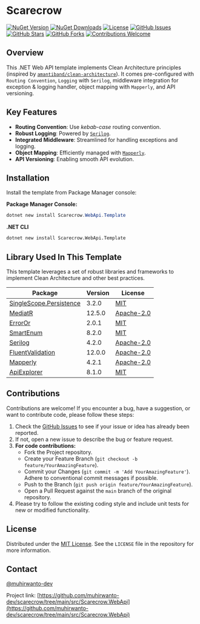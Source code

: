 # Scarecrow

[![NuGet Version](https://img.shields.io/nuget/v/Scarecrow.WebApi.Template.svg?style=flat-square)](https://www.nuget.org/packages/Scarecrow.WebApi.Template/)
[![NuGet Downloads](https://img.shields.io/nuget/dt/Scarecrow.WebApi.Template.svg?style=flat-square)](https://www.nuget.org/packages/Scarecrow.WebApi.Template/)
[![License](https://img.shields.io/github/license/muhirwanto-dev/scarecrow?style=flat-square)](LICENSE)
[![GitHub Issues](https://img.shields.io/github/issues/muhirwanto-dev/scarecrow?style=flat-square)](https://github.com/muhirwanto-dev/scarecrow/issues)
[![GitHub Stars](https://img.shields.io/github/stars/muhirwanto-dev/scarecrow?style=flat-square)](https://github.com/muhirwanto-dev/scarecrow/stargazers)
[![GitHub Forks](https://img.shields.io/github/forks/muhirwanto-dev/scarecrow?style=flat-square)](https://github.com/muhirwanto-dev/scarecrow/network/members)
[![Contributions Welcome](https://img.shields.io/badge/Contributions-Welcome-brightgreen.svg?style=flat-square)](https://github.com/muhirwanto-dev/scarecrow/pulls)

## Overview

This .NET Web API template implements Clean Architecture principles (inspired by [`amantiband/clean-architecture`](https://github.com/amantinband/clean-architecture)). It comes pre-configured with `Routing Convention`, `Logging` with `Serilog`, middleware integration for exception & logging handler, object mapping with `Mapperly`, and API versioning.

## Key Features

* **Routing Convention**: Use *kebab-case* routing convention.
* **Robust Logging**: Powered by [`Serilog`](https://github.com/serilog/serilog).
* **Integrated Middleware**: Streamlined for handling exceptions and logging.
* **Object Mapping**: Efficiently managed with [`Mapperly`](https://github.com/riok/mapperly).
* **API Versioning**: Enabling smooth API evolution.

## Installation

Install the template from Package Manager console:

**Package Manager Console:**

```powershell
dotnet new install Scarecrow.WebApi.Template
```

**.NET CLI**
```bash
dotnet new install Scarecrow.WebApi.Template
```

## Library Used In This Template
This template leverages a set of robust libraries and frameworks to implement Clean Architecture and other best practices.

|Package|Version|License|
|-------------|-------------|-------------|
|[SingleScope.Persistence](https://github.com/muhirwanto-dev/singlescope-plugins)|3.2.0|[MIT](https://github.com/muhirwanto-dev/singlescope-plugins?tab=MIT-1-ov-file#readme)|
|[MediatR](https://github.com/jbogard/MediatR)|12.5.0|[Apache-2.0](https://github.com/jbogard/MediatR?tab=Apache-2.0-1-ov-file#readme)|
|[ErrorOr](https://github.com/amantinband/error-or)|2.0.1|[MIT](https://github.com/amantinband/error-or?tab=MIT-1-ov-file#readme)|
|[SmartEnum](https://github.com/ardalis/SmartEnum)|8.2.0|[MIT](https://github.com/ardalis/SmartEnum?tab=MIT-1-ov-file#readme)|
|[Serilog](https://github.com/serilog/serilog)|4.2.0|[Apache-2.0](https://github.com/serilog/serilog?tab=Apache-2.0-1-ov-file#readme)|
|[FluentValidation](https://github.com/FluentValidation/FluentValidation)|12.0.0|[Apache-2.0](https://github.com/FluentValidation/FluentValidation?tab=Apache-2.0-1-ov-file#readme)|
|[Mapperly](https://github.com/riok/mapperly)|4.2.1|[Apache-2.0](https://github.com/riok/mapperly?tab=Apache-2.0-1-ov-file#readme)|
|[ApiExplorer](https://github.com/dotnet/aspnet-api-versioning)|8.1.0|[MIT](https://github.com/dotnet/aspnet-api-versioning?tab=MIT-1-ov-file#readme)|

## Contributions

Contributions are welcome! If you encounter a bug, have a suggestion, or want to contribute code, please follow these steps:

1.  Check the [GitHub Issues](https://github.com/muhirwanto-dev/scarecrow/issues) to see if your issue or idea has already been reported.
2.  If not, open a new issue to describe the bug or feature request.
3.  **For code contributions:**
    * Fork the Project repository.
    * Create your Feature Branch (`git checkout -b feature/YourAmazingFeature`).
    * Commit your Changes (`git commit -m 'Add YourAmazingFeature'`). Adhere to conventional commit messages if possible.
    * Push to the Branch (`git push origin feature/YourAmazingFeature`).
    * Open a Pull Request against the `main` branch of the original repository.
4.  Please try to follow the existing coding style and include unit tests for new or modified functionality.

## License

Distributed under the [MIT License](https://github.com/muhirwanto-dev/scarecrow/tree/main?tab=MIT-1-ov-file#readme). See the `LICENSE` file in the repository for more information.

## Contact

[@muhirwanto-dev](https://github.com/muhirwanto-dev)

Project link: [https://github.com/muhirwanto-dev/scarecrow/tree/main/src/Scarecrow.WebApi](https://github.com/muhirwanto-dev/scarecrow/tree/main/src/Scarecrow.WebApi)
